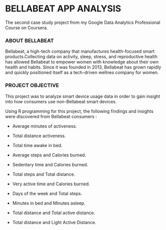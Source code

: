 # BELLABEAT APP ANALYSIS 

The second case study project from my Google Data Analytics Professional Course on Coursera.

### ABOUT BELLABEAT

Bellabeat, a high-tech company that manufactures health-focused smart products.Collecting data on activity, sleep, stress, and reproductive health has allowed Bellabeat to empower women with
knowledge about their own health and habits. Since it was founded in 2013, Bellabeat has grown rapidly and quickly
positioned itself as a tech-driven wellnes company for women. 

### PROJECT OBJECTIVE 

This project was to analyze smart device usage data in order to gain insight into how consumers use non-Bellabeat smart
devices. 

Using R programming for this project, the following findings and insights were discovered from Bellabeat consumers :

* Average minutes of activeness.
  
* Total distance activeness.
  
* Total time awake in bed.
  
* Average steps and Calories burned.
  
* Sedentary time and Calories burned.
  
* Total steps and Total distance.
  
* Very active time and Calories burned.
  
* Days of the week and Total steps.
  
* Minutes in bed and Minutes asleep.
  
* Total distance and Total active distance.
  
* Total distance and Light Active Distance. 
